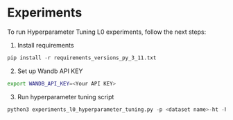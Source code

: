 # Experiments

To run Hyperparameter Tuning L0 experiments, follow the next steps:

1. Install requirements

```python
pip install -r requirements_versions_py_3_11.txt
```

2. Set up Wandb API KEY

```bash
export WANDB_API_KEY=<Your API KEY>
```

3. Run hyperparameter tuning script

```python
python3 experiments_l0_hyperparameter_tuning.py -p <dataset name>-ht -ht -ns <num of experiments> -d <dataset name> -k <num of k folds cross-validation> -e 400 -bs 128 --group_l0 --beta_ema 0.999
```

